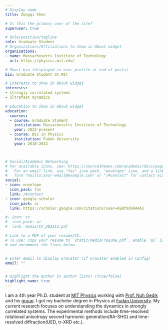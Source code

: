 ```yaml
---
# Display name
title: Zongqi Shen

# Is this the primary user of the site?
superuser: true

# Role/position/tagline
role: Graduate Student
# Organizations/Affiliations to show in About widget
organizations:
- name: Massachusetts Institute of Technology
  url: https://physics.mit.edu/

# Short bio (displayed in user profile at end of posts)
bio: Graduate Student at MIT

# Interests to show in About widget
interests:
- strongly correlated systems
- ultrafast dynamics

# Education to show in About widget
education:
  courses:
  - course: Graduate Student
    institution: Massachusetts Institute of Technology
    year: 2022-present
  - course: BSc in Physics
    institution: Fudan University
    year: 2018-2022



# Social/Academic Networking
# For available icons, see: https://sourcethemes.com/academic/docs/page-builder/#icons
#   For an email link, use "fas" icon pack, "envelope" icon, and a link in the
#   form "mailto:your-email@example.com" or "/#contact" for contact widget.
social:
- icon: envelope
  icon_pack: fas
  link: /#contact
- icon: google-scholar
  icon_pack: ai
  link: https://scholar.google.com/citations?user=kE8tVdkAAAAJ

#- icon: cv
#  icon_pack: ai
#  link: media/CV_202212.pdf

# Link to a PDF of your resume/CV.
# To use: copy your resume to `static/media/resume.pdf`, enable `ai` icons in `params.toml`, 
# and uncomment the lines below.


# Enter email to display Gravatar (if Gravatar enabled in Config)
email: "" 


# Highlight the author in author lists? (true/false)
highlight_name: true
---
```

I am a 4th year Ph.D. student at [MIT Physics](https://physics.mit.edu/) working with [Prof. Nuh
Gedik](https://physics.mit.edu/faculty/nuh-gedik/) and his [group](https://web.mit.edu/gediklab/). I got my bachelor degree in Physics at [Fudan
University](https://www.fudan.edu.cn/en/). My current research focuses on understanding the 
dynamics in strongly correlated systems. The experimental methods include time-resolved rotational anisotropy second harmonic generation(RA-SHG) and time-resolved diffraction(UED, tr-XRD etc.). 

